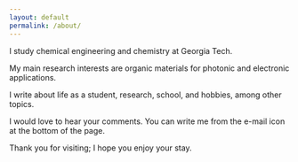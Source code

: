 ```yaml
---
layout: default
permalink: /about/
---
```

I study chemical engineering and chemistry at Georgia Tech.

My main research interests are organic materials for photonic and electronic applications.

I write about life as a student, research, school, and hobbies, among other topics. 

I would love to hear your comments. You can write me from the e-mail icon at the bottom of the page.

Thank you for visiting; I hope you enjoy your stay.
